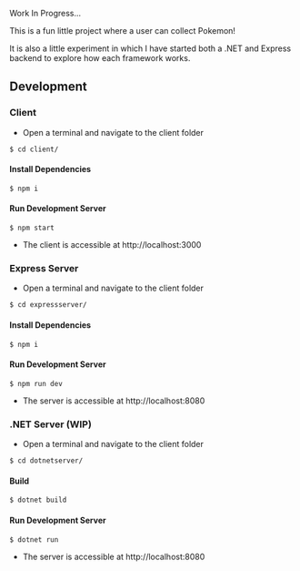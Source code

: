 Work In Progress...

This is a fun little project where a user can collect Pokemon!

It is also a little experiment in which I have started both a .NET and Express backend to explore how each framework works.

## Development
### Client
- Open a terminal and navigate to the client folder
```console
$ cd client/
```
#### Install Dependencies
```console
$ npm i
```
#### Run Development Server
```console
$ npm start
```
- The client is accessible at http://localhost:3000
### Express Server
- Open a terminal and navigate to the client folder
```console
$ cd expressserver/
```
#### Install Dependencies
```console
$ npm i
```
#### Run Development Server
```console
$ npm run dev
```
- The server is accessible at http://localhost:8080
### .NET Server (WIP)
- Open a terminal and navigate to the client folder
```console
$ cd dotnetserver/
```
#### Build
```console
$ dotnet build
```
#### Run Development Server
```console
$ dotnet run
```
- The server is accessible at http://localhost:8080
